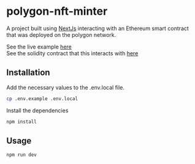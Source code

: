 # polygon-nft-minter

A project built using [NextJs](https://nextjs.org/) interacting with an Ethereum smart contract that was deployed on the polygon network.

See the live example [here](https://polygon-nft-minter-g7x9xwqeg-brendansiraky.vercel.app/)\
See the solidity contract that this interacts with [here](https://polygonscan.com/address/0xD2BDBC0b6B2fd88C46377546d565dC22088077E4)

## Installation

Add the necessary values to the .env.local file.
```bash
cp .env.example .env.local
```
Install the dependencies
```bash
npm install
```

## Usage

```bash
npm run dev
```